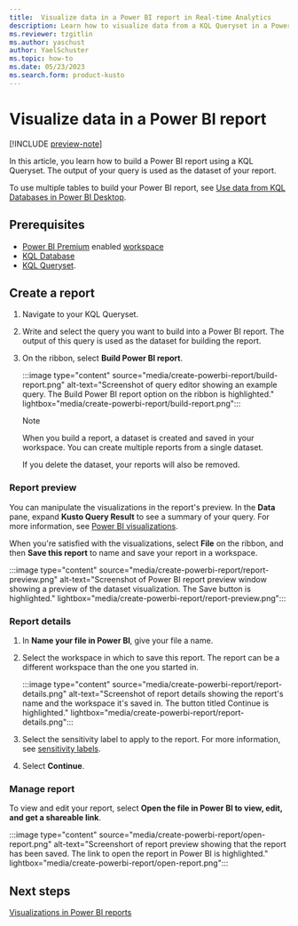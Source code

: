 ```yaml
---
title:  Visualize data in a Power BI report in Real-time Analytics
description: Learn how to visualize data from a KQL Queryset in a Power BI report.
ms.reviewer: tzgitlin
ms.author: yaschust
author: YaelSchuster
ms.topic: how-to
ms.date: 05/23/2023
ms.search.form: product-kusto
---
```


# Visualize data in a Power BI report

[!INCLUDE [preview-note](../includes/preview-note.md)]

In this article, you learn how to build a Power BI report using a KQL Queryset. The output of your query is used as the dataset of your report.

To use multiple tables to build your Power BI report, see [Use data from KQL Databases in Power BI Desktop](power-bi-data-connector.md).

## Prerequisites

* [Power BI Premium](/power-bi/enterprise/service-admin-premium-purchase) enabled [workspace](../get-started/create-workspaces.md)
* [KQL Database](create-database.md)
* [KQL Queryset](kusto-query-set.md).

## Create a report

1. Navigate to your KQL Queryset.
1. Write and select the query you want to build into a Power BI report. The output of this query is used as the dataset for building the report.
1. On the ribbon, select **Build Power BI report**.

    :::image type="content" source="media/create-powerbi-report/build-report.png" alt-text="Screenshot of query editor showing an example query. The Build Power BI report option on the ribbon is highlighted." lightbox="media/create-powerbi-report/build-report.png":::

    >[!NOTE]
    > When you build a report, a dataset is created and saved in your workspace. You can create multiple reports from a single dataset.
    >
    > If you delete the dataset, your reports will also be removed.

### Report preview

You can manipulate the visualizations in the report's preview. In the **Data** pane, expand **Kusto Query Result** to see a summary of your query. For more information, see [Power BI visualizations](/power-bi/visuals/power-bi-report-visualizations).

When you're satisfied with the visualizations, select **File** on the ribbon, and then **Save this report** to name and save your report in a workspace.

:::image type="content" source="media/create-powerbi-report/report-preview.png" alt-text="Screenshot of Power BI report preview window showing a preview of the dataset visualization. The Save button is highlighted." lightbox="media/create-powerbi-report/report-preview.png":::

### Report details

1. In **Name your file in Power BI**, give your file a name.
1. Select the workspace in which to save this report. The report can be a different workspace than the one you started in.

    :::image type="content" source="media/create-powerbi-report/report-details.png" alt-text="Screenshot of report details showing the report's name and the workspace it's saved in. The button titled Continue is highlighted." lightbox="media/create-powerbi-report/report-details.png":::

1. Select the sensitivity label to apply to the report. For more information, see [sensitivity labels](/power-bi/enterprise/service-security-apply-data-sensitivity-labels).
1. Select **Continue**.

### Manage report

To view and edit your report, select **Open the file in Power BI to view, edit, and get a shareable link**.

:::image type="content" source="media/create-powerbi-report/open-report.png" alt-text="Screenshort of report preview showing that the report has been saved. The link to open the report in Power BI is highlighted." lightbox="media/create-powerbi-report/open-report.png":::

## Next steps

[Visualizations in Power BI reports](/power-bi/visuals/power-bi-report-visualizations)
